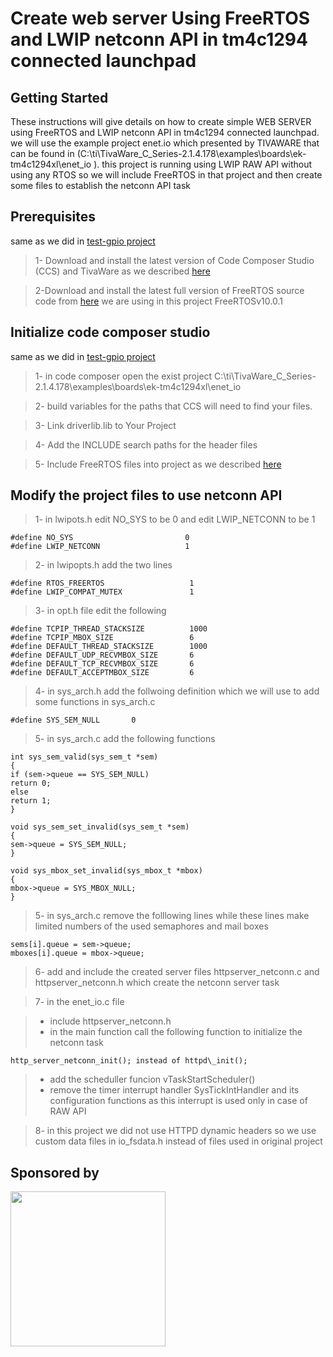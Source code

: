 # Create  web server Using FreeRTOS and LWIP netconn API in tm4c1294 connected launchpad 



## Getting Started

These instructions will give details on how to create simple WEB SERVER using FreeRTOS and LWIP netconn API in tm4c1294 connected launchpad. we will use the example project enet.io which presented by TIVAWARE that can be found in (C:\ti\TivaWare_C_Series-2.1.4.178\examples\boards\ek-tm4c1294xl\enet_io ). this project is running using LWIP RAW API without using any RTOS so we will include FreeRTOS in that project and then create some files to establish the netconn API task  

## Prerequisites
same as we did in [test-gpio project](https://github.com/ahosny333/test-gpio)
> 1- Download and install the latest version of Code Composer Studio (CCS) and TivaWare as we described [here](https://github.com/ahosny333/test-gpio/blob/master/README.md)
 
> 2-Download and install the latest full version of FreeRTOS source code from [here](https://www.freertos.org/a00104.html)
 we are using in this project FreeRTOSv10.0.1



## Initialize code composer studio
same as we did in [test-gpio project](https://github.com/ahosny333/test-gpio)
> 1- in code composer open the exist project C:\ti\TivaWare_C_Series-2.1.4.178\examples\boards\ek-tm4c1294xl\enet_io 
 
> 2- build variables for the paths that CCS will need to find your files.

> 3- Link driverlib.lib to Your Project

> 4- Add the INCLUDE search paths for the header files

> 5- Include FreeRTOS files into project as we described [here](https://github.com/ahosny333/free_RTOS_template_for_tm4c1294)

## Modify the project files to use netconn API 

> 1- in lwipots.h edit NO_SYS to be 0 and edit LWIP_NETCONN to be 1

	#define NO_SYS                         0
	#define LWIP_NETCONN                   1 

> 2- in lwipopts.h add the two lines 

	#define RTOS_FREERTOS					1
	#define LWIP_COMPAT_MUTEX               1


> 3- in opt.h file edit the following 

	#define TCPIP_THREAD_STACKSIZE          1000
	#define TCPIP_MBOX_SIZE                 6
	#define DEFAULT_THREAD_STACKSIZE        1000
	#define DEFAULT_UDP_RECVMBOX_SIZE       6
	#define DEFAULT_TCP_RECVMBOX_SIZE       6
	#define DEFAULT_ACCEPTMBOX_SIZE         6

> 4- in sys_arch.h add the follwoing definition which we will use to add some functions in sys_arch.c
	
	#define SYS_SEM_NULL       0
	
> 5- in sys_arch.c add the following functions

	int sys_sem_valid(sys_sem_t *sem)
	{
	if (sem->queue == SYS_SEM_NULL)
    return 0;
	else
    return 1;
	}

	void sys_sem_set_invalid(sys_sem_t *sem)
	{
	sem->queue = SYS_SEM_NULL;
	}
	
	void sys_mbox_set_invalid(sys_mbox_t *mbox)
	{
	mbox->queue = SYS_MBOX_NULL;
	}

> 5- in sys_arch.c remove the folllowing lines while these lines make limited numbers of the used semaphores and mail boxes

	sems[i].queue = sem->queue;
    mboxes[i].queue = mbox->queue;

> 6- add and include the created server files httpserver\_netconn.c and httpserver\_netconn.h which create the netconn server task   

> 7- in the enet_io.c file 

  > * include httpserver_netconn.h
  > * in the main function call the following function to initialize the netconn task
  
	http_server_netconn_init(); instead of httpd\_init();
	
  > * add the scheduller funcion vTaskStartScheduler()
  > * remove the timer interrupt handler SysTickIntHandler and its configuration functions as this interrupt is used only in case of RAW API 
	
> 8- in this project we did not use HTTPD dynamic headers so we use custom data files in io_fsdata.h instead of files used in original project 

## Sponsored by
<a href = "https://the-diy-life.co">
<img src="https://the-diy-life.co/images/logo_diylife.jpg"  width="248" height="248">
</a>

